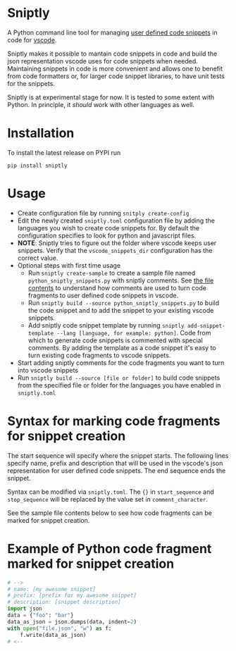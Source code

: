 # Sniptly

A Python command line tool for managing [user defined code snippets](https://code.visualstudio.com/docs/editor/userdefinedsnippets) in code for [vscode](https://code.visualstudio.com/).

Sniptly makes it possible to mantain code snippets in code and build the json representation vscode uses for code snippets when needed. Maintaining snippets in code is more convenient and allows one to benefit from code formatters or, for larger code snippet libraries, to have unit tests for the snippets.

Sniptly is at experimental stage for now. It is tested to some extent with Python. In principle, it *should* work with other languages as well.

# Installation

To install the latest release on PYPI run

```
pip install sniptly
```
# Usage

- Create configuration file by running `snitply create-config`
- Edit the newly created `sniptly.toml` configuration file by adding the languages you wish to create code snippets for. By default the configuration specifies to look for python and javascript files.
- **NOTE**: Sniptly tries to figure out the folder where vscode keeps user snippets. Verify that the `vscode_snippets_dir` configuration has the correct value.
- Optional steps with first time usage
    - Run `sniptly create-sample` to create a sample file named `python_sniptly_snippets.py` with sniptly comments. See [the file contents](#sample) to understand how comments are used to turn code fragments to user defined code snippets in vscode.
    - Run `sniptly build --source python_sniptly_snippets.py` to build the code snippet and to add the snippet to your existing vscode snippets.
    - Add sniptly code snippet template by running `sniptly add-snippet-template --lang [language, for example: python]`. Code from which to generate code snippets is commented with special comments. By adding the template as a code snippet it's easy to turn existing code fragments to vscode snippets.
- Start adding sniptly comments for the code fragments you want to turn into vscode snippets
- Run `sniptly build --source [file or folder]` to build code snippets from the specified file or folder for the languages you have enabled in `sniptly.toml`

# Syntax for marking code fragments for snippet creation

The start sequence will specify where the snippet starts. The following lines specify name, prefix and description that will be used in the vscode's json representation for user defined code snippets. The end sequence ends the snippet.

Syntax can be modified via `sniptly.toml`. The `{}` in `start_sequence` and `stop_sequence` will be replaced by the value set in `comment_character`.

 See the sample file contents below to see how code fragments can be marked for snippet creation.

<a id="sample"></a>
# Example of Python code fragment marked for snippet creation

```python
# -->
# name: [my awesome snippet]
# prefix: [prefix for my awesome snippet]
# description: [snippet description]
import json
data = {"foo": "bar"}
data_as_json = json.dumps(data, indent=2)
with open("file.json", "w") as f:
    f.write(data_as_json)
# <--
```